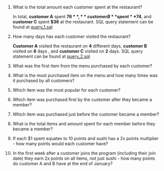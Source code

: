 1. What is the total amount each customer spent at the restaurant?

    In total, **customer A** spent **$76**, **customer B** spent **$74**, and **customer C** spent **$36** at the restaurant. SQL query statement can be found at [query_1.sql](query_1.sql)

2. How many days has each customer visited the restaurant?

    **Customer A** visited the restaurant on **4** different days, **customer B** visited on **6** days , and **customer C** visited on **2** days. SQL query statement can be found at [query_2.sql](query_2.sql)
3. What was the first item from the menu purchased by each customer?
4. What is the most purchased item on the menu and how many times was it purchased by all customers?
5. Which item was the most popular for each customer?
6. Which item was purchased first by the customer after they became a member?
7. Which item was purchased just before the customer became a member?
8. What is the total items and amount spent for each member before they became a member?
9. If each $1 spent equates to 10 points and sushi has a 2x points multiplier - how many points would each customer have?
10. In the first week after a customer joins the program (including their join date) they earn 2x points on all items, not just sushi - how many points do customer A and B have at the end of January?